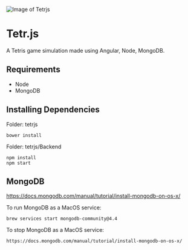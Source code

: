 ![Image of Tetrjs](https://github.com/stevenjing/tetrjs/blob/master/client/tetr.png)

# Tetr.js
A Tetris game simulation made using Angular, Node, MongoDB.

## Requirements
- Node
- MongoDB

## Installing Dependencies
Folder: tetrjs
```
bower install
```

Folder: tetrjs/Backend
```
npm install
npm start
```

## MongoDB
https://docs.mongodb.com/manual/tutorial/install-mongodb-on-os-x/

To run MongoDB as a MacOS service:
```
brew services start mongodb-community@4.4
```

To stop MongoDB as a MacOS service:
```
https://docs.mongodb.com/manual/tutorial/install-mongodb-on-os-x/
```

